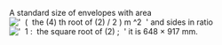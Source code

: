 A standard size of envelopes with area
!['  (  the (4) th root of (2) / 2 ) m \^2  '](../dictionary/equation_images/4137.1..png)
and sides in ratio
!['  1 :  the square root of (2) ;  '](../dictionary/equation_images/4137.2..png)
it is 648 × 917 mm.
